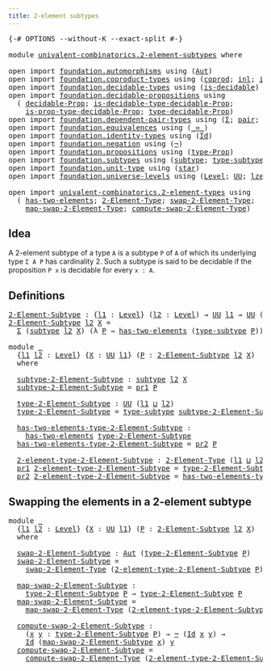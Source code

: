 ```yaml
---
title: 2-element subtypes
---
```


<pre class="Agda"><a id="44" class="Symbol">{-#</a> <a id="48" class="Keyword">OPTIONS</a> <a id="56" class="Pragma">--without-K</a> <a id="68" class="Pragma">--exact-split</a> <a id="82" class="Symbol">#-}</a>

<a id="87" class="Keyword">module</a> <a id="94" href="univalent-combinatorics.2-element-subtypes.html" class="Module">univalent-combinatorics.2-element-subtypes</a> <a id="137" class="Keyword">where</a>

<a id="144" class="Keyword">open</a> <a id="149" class="Keyword">import</a> <a id="156" href="foundation.automorphisms.html" class="Module">foundation.automorphisms</a> <a id="181" class="Keyword">using</a> <a id="187" class="Symbol">(</a><a id="188" href="foundation.automorphisms.html#1210" class="Function">Aut</a><a id="191" class="Symbol">)</a>
<a id="193" class="Keyword">open</a> <a id="198" class="Keyword">import</a> <a id="205" href="foundation.coproduct-types.html" class="Module">foundation.coproduct-types</a> <a id="232" class="Keyword">using</a> <a id="238" class="Symbol">(</a><a id="239" href="foundation.coproduct-types.html#1168" class="Datatype">coprod</a><a id="245" class="Symbol">;</a> <a id="247" href="foundation.coproduct-types.html#1239" class="InductiveConstructor">inl</a><a id="250" class="Symbol">;</a> <a id="252" href="foundation.coproduct-types.html#1262" class="InductiveConstructor">inr</a><a id="255" class="Symbol">)</a>
<a id="257" class="Keyword">open</a> <a id="262" class="Keyword">import</a> <a id="269" href="foundation.decidable-types.html" class="Module">foundation.decidable-types</a> <a id="296" class="Keyword">using</a> <a id="302" class="Symbol">(</a><a id="303" href="foundation.decidable-types.html#1828" class="Function">is-decidable</a><a id="315" class="Symbol">)</a>
<a id="317" class="Keyword">open</a> <a id="322" class="Keyword">import</a> <a id="329" href="foundation.decidable-propositions.html" class="Module">foundation.decidable-propositions</a> <a id="363" class="Keyword">using</a>
  <a id="371" class="Symbol">(</a> <a id="373" href="foundation.decidable-propositions.html#1873" class="Function">decidable-Prop</a><a id="387" class="Symbol">;</a> <a id="389" href="foundation.decidable-propositions.html#2361" class="Function">is-decidable-type-decidable-Prop</a><a id="421" class="Symbol">;</a>
    <a id="427" href="foundation.decidable-propositions.html#2228" class="Function">is-prop-type-decidable-Prop</a><a id="454" class="Symbol">;</a> <a id="456" href="foundation.decidable-propositions.html#2131" class="Function">type-decidable-Prop</a><a id="475" class="Symbol">)</a>
<a id="477" class="Keyword">open</a> <a id="482" class="Keyword">import</a> <a id="489" href="foundation.dependent-pair-types.html" class="Module">foundation.dependent-pair-types</a> <a id="521" class="Keyword">using</a> <a id="527" class="Symbol">(</a><a id="528" href="foundation-core.dependent-pair-types.html#502" class="Record">Σ</a><a id="529" class="Symbol">;</a> <a id="531" href="foundation-core.dependent-pair-types.html#575" class="InductiveConstructor">pair</a><a id="535" class="Symbol">;</a> <a id="537" href="foundation-core.dependent-pair-types.html#592" class="Field">pr1</a><a id="540" class="Symbol">;</a> <a id="542" href="foundation-core.dependent-pair-types.html#604" class="Field">pr2</a><a id="545" class="Symbol">)</a>
<a id="547" class="Keyword">open</a> <a id="552" class="Keyword">import</a> <a id="559" href="foundation.equivalences.html" class="Module">foundation.equivalences</a> <a id="583" class="Keyword">using</a> <a id="589" class="Symbol">(</a><a id="590" href="foundation-core.equivalences.html#1607" class="Function Operator">_≃_</a><a id="593" class="Symbol">)</a>
<a id="595" class="Keyword">open</a> <a id="600" class="Keyword">import</a> <a id="607" href="foundation.identity-types.html" class="Module">foundation.identity-types</a> <a id="633" class="Keyword">using</a> <a id="639" class="Symbol">(</a><a id="640" href="foundation-core.identity-types.html#641" class="Datatype">Id</a><a id="642" class="Symbol">)</a>
<a id="644" class="Keyword">open</a> <a id="649" class="Keyword">import</a> <a id="656" href="foundation.negation.html" class="Module">foundation.negation</a> <a id="676" class="Keyword">using</a> <a id="682" class="Symbol">(</a><a id="683" href="foundation-core.negation.html#452" class="Function">¬</a><a id="684" class="Symbol">)</a>
<a id="686" class="Keyword">open</a> <a id="691" class="Keyword">import</a> <a id="698" href="foundation.propositions.html" class="Module">foundation.propositions</a> <a id="722" class="Keyword">using</a> <a id="728" class="Symbol">(</a><a id="729" href="foundation-core.propositions.html#1424" class="Function">type-Prop</a><a id="738" class="Symbol">)</a>
<a id="740" class="Keyword">open</a> <a id="745" class="Keyword">import</a> <a id="752" href="foundation.subtypes.html" class="Module">foundation.subtypes</a> <a id="772" class="Keyword">using</a> <a id="778" class="Symbol">(</a><a id="779" href="foundation-core.subtypes.html#1998" class="Function">subtype</a><a id="786" class="Symbol">;</a> <a id="788" href="foundation-core.subtypes.html#2143" class="Function">type-subtype</a><a id="800" class="Symbol">)</a>
<a id="802" class="Keyword">open</a> <a id="807" class="Keyword">import</a> <a id="814" href="foundation.unit-type.html" class="Module">foundation.unit-type</a> <a id="835" class="Keyword">using</a> <a id="841" class="Symbol">(</a><a id="842" href="foundation.unit-type.html#999" class="InductiveConstructor">star</a><a id="846" class="Symbol">)</a>
<a id="848" class="Keyword">open</a> <a id="853" class="Keyword">import</a> <a id="860" href="foundation.universe-levels.html" class="Module">foundation.universe-levels</a> <a id="887" class="Keyword">using</a> <a id="893" class="Symbol">(</a><a id="894" href="Agda.Primitive.html#597" class="Postulate">Level</a><a id="899" class="Symbol">;</a> <a id="901" href="foundation-core.universe-levels.html#222" class="Primitive">UU</a><a id="903" class="Symbol">;</a> <a id="905" href="Agda.Primitive.html#764" class="Primitive">lzero</a><a id="910" class="Symbol">;</a> <a id="912" href="Agda.Primitive.html#780" class="Primitive">lsuc</a><a id="916" class="Symbol">;</a> <a id="918" href="Agda.Primitive.html#810" class="Primitive Operator">_⊔_</a><a id="921" class="Symbol">)</a>

<a id="924" class="Keyword">open</a> <a id="929" class="Keyword">import</a> <a id="936" href="univalent-combinatorics.2-element-types.html" class="Module">univalent-combinatorics.2-element-types</a> <a id="976" class="Keyword">using</a>
  <a id="984" class="Symbol">(</a> <a id="986" href="univalent-combinatorics.2-element-types.html#4358" class="Function">has-two-elements</a><a id="1002" class="Symbol">;</a> <a id="1004" href="univalent-combinatorics.2-element-types.html#4693" class="Function">2-Element-Type</a><a id="1018" class="Symbol">;</a> <a id="1020" href="univalent-combinatorics.2-element-types.html#20429" class="Function">swap-2-Element-Type</a><a id="1039" class="Symbol">;</a>
    <a id="1045" href="univalent-combinatorics.2-element-types.html#20670" class="Function">map-swap-2-Element-Type</a><a id="1068" class="Symbol">;</a> <a id="1070" href="univalent-combinatorics.2-element-types.html#21430" class="Function">compute-swap-2-Element-Type</a><a id="1097" class="Symbol">)</a>
</pre>
## Idea

A 2-element subtype of a type `A` is a subtype `P` of `A` of which its underlying type `Σ A P` has cardinality 2. Such a subtype is said to be decidable if the proposition `P x` is decidable for every `x : A`.

## Definitions

<pre class="Agda"><a id="2-Element-Subtype"></a><a id="1348" href="univalent-combinatorics.2-element-subtypes.html#1348" class="Function">2-Element-Subtype</a> <a id="1366" class="Symbol">:</a> <a id="1368" class="Symbol">{</a><a id="1369" href="univalent-combinatorics.2-element-subtypes.html#1369" class="Bound">l1</a> <a id="1372" class="Symbol">:</a> <a id="1374" href="Agda.Primitive.html#597" class="Postulate">Level</a><a id="1379" class="Symbol">}</a> <a id="1381" class="Symbol">(</a><a id="1382" href="univalent-combinatorics.2-element-subtypes.html#1382" class="Bound">l2</a> <a id="1385" class="Symbol">:</a> <a id="1387" href="Agda.Primitive.html#597" class="Postulate">Level</a><a id="1392" class="Symbol">)</a> <a id="1394" class="Symbol">→</a> <a id="1396" href="foundation-core.universe-levels.html#222" class="Primitive">UU</a> <a id="1399" href="univalent-combinatorics.2-element-subtypes.html#1369" class="Bound">l1</a> <a id="1402" class="Symbol">→</a> <a id="1404" href="foundation-core.universe-levels.html#222" class="Primitive">UU</a> <a id="1407" class="Symbol">(</a><a id="1408" href="univalent-combinatorics.2-element-subtypes.html#1369" class="Bound">l1</a> <a id="1411" href="Agda.Primitive.html#810" class="Primitive Operator">⊔</a> <a id="1413" href="Agda.Primitive.html#780" class="Primitive">lsuc</a> <a id="1418" href="univalent-combinatorics.2-element-subtypes.html#1382" class="Bound">l2</a><a id="1420" class="Symbol">)</a>
<a id="1422" href="univalent-combinatorics.2-element-subtypes.html#1348" class="Function">2-Element-Subtype</a> <a id="1440" href="univalent-combinatorics.2-element-subtypes.html#1440" class="Bound">l2</a> <a id="1443" href="univalent-combinatorics.2-element-subtypes.html#1443" class="Bound">X</a> <a id="1445" class="Symbol">=</a>
  <a id="1449" href="foundation-core.dependent-pair-types.html#502" class="Record">Σ</a> <a id="1451" class="Symbol">(</a><a id="1452" href="foundation-core.subtypes.html#1998" class="Function">subtype</a> <a id="1460" href="univalent-combinatorics.2-element-subtypes.html#1440" class="Bound">l2</a> <a id="1463" href="univalent-combinatorics.2-element-subtypes.html#1443" class="Bound">X</a><a id="1464" class="Symbol">)</a> <a id="1466" class="Symbol">(λ</a> <a id="1469" href="univalent-combinatorics.2-element-subtypes.html#1469" class="Bound">P</a> <a id="1471" class="Symbol">→</a> <a id="1473" href="univalent-combinatorics.2-element-types.html#4358" class="Function">has-two-elements</a> <a id="1490" class="Symbol">(</a><a id="1491" href="foundation-core.subtypes.html#2143" class="Function">type-subtype</a> <a id="1504" href="univalent-combinatorics.2-element-subtypes.html#1469" class="Bound">P</a><a id="1505" class="Symbol">))</a>

<a id="1509" class="Keyword">module</a> <a id="1516" href="univalent-combinatorics.2-element-subtypes.html#1516" class="Module">_</a>
  <a id="1520" class="Symbol">{</a><a id="1521" href="univalent-combinatorics.2-element-subtypes.html#1521" class="Bound">l1</a> <a id="1524" href="univalent-combinatorics.2-element-subtypes.html#1524" class="Bound">l2</a> <a id="1527" class="Symbol">:</a> <a id="1529" href="Agda.Primitive.html#597" class="Postulate">Level</a><a id="1534" class="Symbol">}</a> <a id="1536" class="Symbol">{</a><a id="1537" href="univalent-combinatorics.2-element-subtypes.html#1537" class="Bound">X</a> <a id="1539" class="Symbol">:</a> <a id="1541" href="foundation-core.universe-levels.html#222" class="Primitive">UU</a> <a id="1544" href="univalent-combinatorics.2-element-subtypes.html#1521" class="Bound">l1</a><a id="1546" class="Symbol">}</a> <a id="1548" class="Symbol">(</a><a id="1549" href="univalent-combinatorics.2-element-subtypes.html#1549" class="Bound">P</a> <a id="1551" class="Symbol">:</a> <a id="1553" href="univalent-combinatorics.2-element-subtypes.html#1348" class="Function">2-Element-Subtype</a> <a id="1571" href="univalent-combinatorics.2-element-subtypes.html#1524" class="Bound">l2</a> <a id="1574" href="univalent-combinatorics.2-element-subtypes.html#1537" class="Bound">X</a><a id="1575" class="Symbol">)</a>
  <a id="1579" class="Keyword">where</a>
  
  <a id="1590" href="univalent-combinatorics.2-element-subtypes.html#1590" class="Function">subtype-2-Element-Subtype</a> <a id="1616" class="Symbol">:</a> <a id="1618" href="foundation-core.subtypes.html#1998" class="Function">subtype</a> <a id="1626" href="univalent-combinatorics.2-element-subtypes.html#1524" class="Bound">l2</a> <a id="1629" href="univalent-combinatorics.2-element-subtypes.html#1537" class="Bound">X</a>
  <a id="1633" href="univalent-combinatorics.2-element-subtypes.html#1590" class="Function">subtype-2-Element-Subtype</a> <a id="1659" class="Symbol">=</a> <a id="1661" href="foundation-core.dependent-pair-types.html#592" class="Field">pr1</a> <a id="1665" href="univalent-combinatorics.2-element-subtypes.html#1549" class="Bound">P</a>

  <a id="1670" href="univalent-combinatorics.2-element-subtypes.html#1670" class="Function">type-2-Element-Subtype</a> <a id="1693" class="Symbol">:</a> <a id="1695" href="foundation-core.universe-levels.html#222" class="Primitive">UU</a> <a id="1698" class="Symbol">(</a><a id="1699" href="univalent-combinatorics.2-element-subtypes.html#1521" class="Bound">l1</a> <a id="1702" href="Agda.Primitive.html#810" class="Primitive Operator">⊔</a> <a id="1704" href="univalent-combinatorics.2-element-subtypes.html#1524" class="Bound">l2</a><a id="1706" class="Symbol">)</a>
  <a id="1710" href="univalent-combinatorics.2-element-subtypes.html#1670" class="Function">type-2-Element-Subtype</a> <a id="1733" class="Symbol">=</a> <a id="1735" href="foundation-core.subtypes.html#2143" class="Function">type-subtype</a> <a id="1748" href="univalent-combinatorics.2-element-subtypes.html#1590" class="Function">subtype-2-Element-Subtype</a>

  <a id="1777" href="univalent-combinatorics.2-element-subtypes.html#1777" class="Function">has-two-elements-type-2-Element-Subtype</a> <a id="1817" class="Symbol">:</a>
    <a id="1823" href="univalent-combinatorics.2-element-types.html#4358" class="Function">has-two-elements</a> <a id="1840" href="univalent-combinatorics.2-element-subtypes.html#1670" class="Function">type-2-Element-Subtype</a>
  <a id="1865" href="univalent-combinatorics.2-element-subtypes.html#1777" class="Function">has-two-elements-type-2-Element-Subtype</a> <a id="1905" class="Symbol">=</a> <a id="1907" href="foundation-core.dependent-pair-types.html#604" class="Field">pr2</a> <a id="1911" href="univalent-combinatorics.2-element-subtypes.html#1549" class="Bound">P</a>

  <a id="1916" href="univalent-combinatorics.2-element-subtypes.html#1916" class="Function">2-element-type-2-Element-Subtype</a> <a id="1949" class="Symbol">:</a> <a id="1951" href="univalent-combinatorics.2-element-types.html#4693" class="Function">2-Element-Type</a> <a id="1966" class="Symbol">(</a><a id="1967" href="univalent-combinatorics.2-element-subtypes.html#1521" class="Bound">l1</a> <a id="1970" href="Agda.Primitive.html#810" class="Primitive Operator">⊔</a> <a id="1972" href="univalent-combinatorics.2-element-subtypes.html#1524" class="Bound">l2</a><a id="1974" class="Symbol">)</a>
  <a id="1978" href="foundation-core.dependent-pair-types.html#592" class="Field">pr1</a> <a id="1982" href="univalent-combinatorics.2-element-subtypes.html#1916" class="Function">2-element-type-2-Element-Subtype</a> <a id="2015" class="Symbol">=</a> <a id="2017" href="univalent-combinatorics.2-element-subtypes.html#1670" class="Function">type-2-Element-Subtype</a>
  <a id="2042" href="foundation-core.dependent-pair-types.html#604" class="Field">pr2</a> <a id="2046" href="univalent-combinatorics.2-element-subtypes.html#1916" class="Function">2-element-type-2-Element-Subtype</a> <a id="2079" class="Symbol">=</a> <a id="2081" href="univalent-combinatorics.2-element-subtypes.html#1777" class="Function">has-two-elements-type-2-Element-Subtype</a>
</pre>
## Swapping the elements in a 2-element subtype

<pre class="Agda"><a id="2183" class="Keyword">module</a> <a id="2190" href="univalent-combinatorics.2-element-subtypes.html#2190" class="Module">_</a>
  <a id="2194" class="Symbol">{</a><a id="2195" href="univalent-combinatorics.2-element-subtypes.html#2195" class="Bound">l1</a> <a id="2198" href="univalent-combinatorics.2-element-subtypes.html#2198" class="Bound">l2</a> <a id="2201" class="Symbol">:</a> <a id="2203" href="Agda.Primitive.html#597" class="Postulate">Level</a><a id="2208" class="Symbol">}</a> <a id="2210" class="Symbol">{</a><a id="2211" href="univalent-combinatorics.2-element-subtypes.html#2211" class="Bound">X</a> <a id="2213" class="Symbol">:</a> <a id="2215" href="foundation-core.universe-levels.html#222" class="Primitive">UU</a> <a id="2218" href="univalent-combinatorics.2-element-subtypes.html#2195" class="Bound">l1</a><a id="2220" class="Symbol">}</a> <a id="2222" class="Symbol">(</a><a id="2223" href="univalent-combinatorics.2-element-subtypes.html#2223" class="Bound">P</a> <a id="2225" class="Symbol">:</a> <a id="2227" href="univalent-combinatorics.2-element-subtypes.html#1348" class="Function">2-Element-Subtype</a> <a id="2245" href="univalent-combinatorics.2-element-subtypes.html#2198" class="Bound">l2</a> <a id="2248" href="univalent-combinatorics.2-element-subtypes.html#2211" class="Bound">X</a><a id="2249" class="Symbol">)</a>
  <a id="2253" class="Keyword">where</a>

  <a id="2262" href="univalent-combinatorics.2-element-subtypes.html#2262" class="Function">swap-2-Element-Subtype</a> <a id="2285" class="Symbol">:</a> <a id="2287" href="foundation.automorphisms.html#1210" class="Function">Aut</a> <a id="2291" class="Symbol">(</a><a id="2292" href="univalent-combinatorics.2-element-subtypes.html#1670" class="Function">type-2-Element-Subtype</a> <a id="2315" href="univalent-combinatorics.2-element-subtypes.html#2223" class="Bound">P</a><a id="2316" class="Symbol">)</a>
  <a id="2320" href="univalent-combinatorics.2-element-subtypes.html#2262" class="Function">swap-2-Element-Subtype</a> <a id="2343" class="Symbol">=</a>
    <a id="2349" href="univalent-combinatorics.2-element-types.html#20429" class="Function">swap-2-Element-Type</a> <a id="2369" class="Symbol">(</a><a id="2370" href="univalent-combinatorics.2-element-subtypes.html#1916" class="Function">2-element-type-2-Element-Subtype</a> <a id="2403" href="univalent-combinatorics.2-element-subtypes.html#2223" class="Bound">P</a><a id="2404" class="Symbol">)</a>

  <a id="2409" href="univalent-combinatorics.2-element-subtypes.html#2409" class="Function">map-swap-2-Element-Subtype</a> <a id="2436" class="Symbol">:</a>
    <a id="2442" href="univalent-combinatorics.2-element-subtypes.html#1670" class="Function">type-2-Element-Subtype</a> <a id="2465" href="univalent-combinatorics.2-element-subtypes.html#2223" class="Bound">P</a> <a id="2467" class="Symbol">→</a> <a id="2469" href="univalent-combinatorics.2-element-subtypes.html#1670" class="Function">type-2-Element-Subtype</a> <a id="2492" href="univalent-combinatorics.2-element-subtypes.html#2223" class="Bound">P</a>
  <a id="2496" href="univalent-combinatorics.2-element-subtypes.html#2409" class="Function">map-swap-2-Element-Subtype</a> <a id="2523" class="Symbol">=</a>
    <a id="2529" href="univalent-combinatorics.2-element-types.html#20670" class="Function">map-swap-2-Element-Type</a> <a id="2553" class="Symbol">(</a><a id="2554" href="univalent-combinatorics.2-element-subtypes.html#1916" class="Function">2-element-type-2-Element-Subtype</a> <a id="2587" href="univalent-combinatorics.2-element-subtypes.html#2223" class="Bound">P</a><a id="2588" class="Symbol">)</a>

  <a id="2593" href="univalent-combinatorics.2-element-subtypes.html#2593" class="Function">compute-swap-2-Element-Subtype</a> <a id="2624" class="Symbol">:</a>
    <a id="2630" class="Symbol">(</a><a id="2631" href="univalent-combinatorics.2-element-subtypes.html#2631" class="Bound">x</a> <a id="2633" href="univalent-combinatorics.2-element-subtypes.html#2633" class="Bound">y</a> <a id="2635" class="Symbol">:</a> <a id="2637" href="univalent-combinatorics.2-element-subtypes.html#1670" class="Function">type-2-Element-Subtype</a> <a id="2660" href="univalent-combinatorics.2-element-subtypes.html#2223" class="Bound">P</a><a id="2661" class="Symbol">)</a> <a id="2663" class="Symbol">→</a> <a id="2665" href="foundation-core.negation.html#452" class="Function">¬</a> <a id="2667" class="Symbol">(</a><a id="2668" href="foundation-core.identity-types.html#641" class="Datatype">Id</a> <a id="2671" href="univalent-combinatorics.2-element-subtypes.html#2631" class="Bound">x</a> <a id="2673" href="univalent-combinatorics.2-element-subtypes.html#2633" class="Bound">y</a><a id="2674" class="Symbol">)</a> <a id="2676" class="Symbol">→</a>
    <a id="2682" href="foundation-core.identity-types.html#641" class="Datatype">Id</a> <a id="2685" class="Symbol">(</a><a id="2686" href="univalent-combinatorics.2-element-subtypes.html#2409" class="Function">map-swap-2-Element-Subtype</a> <a id="2713" href="univalent-combinatorics.2-element-subtypes.html#2631" class="Bound">x</a><a id="2714" class="Symbol">)</a> <a id="2716" href="univalent-combinatorics.2-element-subtypes.html#2633" class="Bound">y</a>
  <a id="2720" href="univalent-combinatorics.2-element-subtypes.html#2593" class="Function">compute-swap-2-Element-Subtype</a> <a id="2751" class="Symbol">=</a>
    <a id="2757" href="univalent-combinatorics.2-element-types.html#21430" class="Function">compute-swap-2-Element-Type</a> <a id="2785" class="Symbol">(</a><a id="2786" href="univalent-combinatorics.2-element-subtypes.html#1916" class="Function">2-element-type-2-Element-Subtype</a> <a id="2819" href="univalent-combinatorics.2-element-subtypes.html#2223" class="Bound">P</a><a id="2820" class="Symbol">)</a>
</pre>
